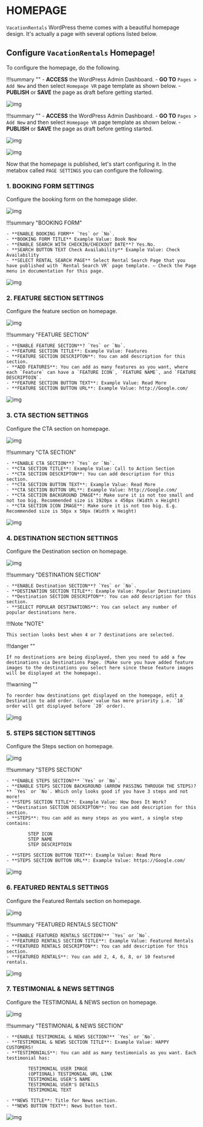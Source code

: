 # HOMEPAGE

`VacationRentals` WordPress theme comes with a beautiful homepage design. It's actually a page with several options listed below.

## Configure `VacationRentals` Homepage!

To configure the homepage, do the following.

!!!summary "" 
    - **ACCESS** the WordPress Admin Dashboard.
    - **GO TO** `Pages > Add New` and then select `Homepage VR` page template as shown below.
    - **PUBLISH** or **SAVE** the page as draft before getting started.

![img](img/vr-41.jpg)


!!!summary "" 
    - **ACCESS** the WordPress Admin Dashboard.
    - **GO TO** `Pages > Add New` and then select `Homepage VR` page template as shown below.
    - **PUBLISH** or **SAVE** the page as draft before getting started.

![img](img/vr-42.jpg)

![img](img/vr-43.jpg)


Now that the homepage is published, let's start configuring it. In the metabox called `PAGE SETTINGS` you can configure the following.

### 1. BOOKING FORM SETTINGS

Configure the booking form on the homepage slider.

![img](img/vr-44.jpg)

!!!summary "BOOKING FORM"

    - **ENABLE BOOKING FORM** `Yes` or `No`.
    - **BOOKING FORM TITLE** Example Value: Book Now
    - **ENABLE SEARCH WITH CHECKIN/CHECKOUT DATE**? Yes.No.
    - **SEARCH BUTTON TEXT Check Availability** Example Value: Check Availability
    - **SELECT RENTAL SEARCH PAGE** Select Rental Search Page that you have published with `Rental Search VR` page template. — Check the Page menu in documentation for this page.

![img](img/vr-45.jpg)

### 2. FEATURE SECTION SETTINGS

Configure the feature section on homepage.

![img](img/vr-46.jpg)

!!!summary "FEATURE SECTION"

    - **ENABLE FEATURE SECTION**? `Yes` or `No`.
    - **FEATURE SECTION TITLE**: Example Value: Features
    - **FEATURE SECTION DESCRIPTON**: You can add description for this section.
    - **ADD FEATURES**: You can add as many features as you want, where each `Feature` can have a `FEATURE ICON`, `FEATURE NAME`, and `FEATURE DESCRIPTOIN`.
    - **FEATURE SECTION BUTTON TEXT**: Example Value: Read More
    - **FEATURE SECTION BUTTON URL**: Example Value: http://Google.com/

![img](img/vr-47.jpg)

### 3. CTA SECTION SETTINGS

Configure the CTA section on homepage.

![img](img/vr-48.jpg)

!!!summary "CTA SECTION"
    
    - **ENABLE CTA SECTION**? `Yes` or `No`.
    - **CTA SECTION TITLE**: Example Value: Call to Action Section
    - **CTA SECTION DESCRIPTON**: You can add description for this section.
    - **CTA SECTION BUTTON TEXT**: Example Value: Read More
    - **CTA SECTION BUTTON URL**: Example Value: http://Google.com/
    - **CTA SECTION BACKGROUND IMAGE**: Make sure it is not too small and not too big. Recommended size is 1920px x 450px (Width x Height)
    - **CTA SECTION ICON IMAGE**: Make sure it is not too big. E.g. Recommended size is 50px x 50px (Width x Height)

![img](img/vr-49.jpg)

### 4. DESTINATION SECTION SETTINGS

Configure the Destination section on homepage.

![img](img/vr-50.jpg)

!!!summary "DESTINATION SECTION"
    
    - **ENABLE Destination SECTION**? `Yes` or `No`.
    - **DESTINATION SECTION TITLE**: Example Value: Popular Destinations
    - **Destination SECTION DESCRIPTON**: You can add description for this section.
    - **SELECT POPULAR DESTINATIONS**: You can select any number of popular destinations here.

!!!Note "NOTE"
    
    This section looks best when 4 or 7 destinations are selected.

!!!danger ""
    
    If no destinations are being displayed, then you need to add a few destinations via Destinations Page. (Make sure you have added feature images to the destinations you select here since these feature images will be displayed at the homepage).

!!!warning ""
    
    To reorder how destinations get displayed on the homepage, edit a Destination to add order. (Lower value has more priority i.e. `10` order will get displayed before `20` order).

![img](img/vr-57.jpg)

### 5. STEPS SECTION SETTINGS

Configure the Steps section on homepage.

![img](img/vr-58.jpg)

!!!summary "STEPS SECTION"
    
    - **ENABLE STEPS SECTION?** `Yes` or `No`.
    - **ENABLE STEPS SECTION BACKGROUND (ARROW PASSING THROUGH THE STEPS)?** `Yes` or `No`. Which only looks good if you have 3 steps and not more!
    - **STEPS SECTION TITLE**: Example Value: How Does It Work?
    - **Destination SECTION DESCRIPTON**: You can add description for this section.
    - **STEPS**: You can add as many steps as you want, a single step contains:

            STEP ICON
            STEP NAME
            STEP DESCRIPTOIN

    - **STEPS SECTION BUTTON TEXT**: Example Value: Read More
    - **STEPS SECTION BUTTON URL**: Example Value: https://Google.com/


![img](img/vr-59.jpg)

### 6. FEATURED RENTALS SETTINGS

Configure the Featured Rentals section on homepage.

![img](img/vr-60.jpg)

!!!summary "FEATURED RENTALS SECTION"
    
    - **ENABLE FEATURED RENTALS SECTION?** `Yes` or `No`.
    - **FEATURED RENTALS SECTION TITLE**: Example Value: Featured Rentals
    - **FEATURED RENTALS DESCRIPTON**: You can add description for this section.
    - **FEATURED RENTALS**: You can add 2, 4, 6, 8, or 10 featured rentals.

![img](img/vr-61.jpg)

### 7. TESTIMONIAL & NEWS SETTINGS

Configure the TESTIMONIAL & NEWS section on homepage.

![img](img/vr-62.jpg)

!!!summary "TESTIMONIAL & NEWS SECTION"
    
    - **ENABLE TESTIMONIAL & NEWS SECTION?** `Yes` or `No`.
    - **TESTIMONIAL & NEWS SECTION TITLE**: Example Value: HAPPY CUSTOMERS!
    - **TESTIMONIALS**: You can add as many testimonials as you want. Each testimonial has:

            TESTIMONIAL USER IMAGE
            (OPTIONAL) TESTIMONIAL URL LINK
            TESTIMONIAL USER'S NAME
            TESTIMONIAL USER'S DETAILS
            TESTIMONIAL TEXT

    - **NEWS TITLE**: Title for News section.
    - **NEWS BUTTON TEXT**: News button text.

![img](img/vr-63.jpg)
